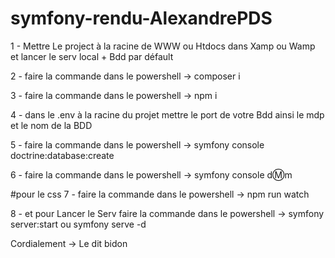 ﻿# symfony-rendu-AlexandrePDS


1 - Mettre Le project à la racine de WWW ou Htdocs dans Xamp ou Wamp et lancer le serv local + Bdd par défault

2 -  faire la commande dans le powershell  -> composer i

3 - faire la commande dans le powershell -> npm i

4 - dans le .env à la racine du projet mettre le  port de votre Bdd ainsi le mdp et le nom de la BDD

5 - faire la commande dans le powershell ->  symfony console doctrine:database:create

6 - faire la commande dans le powershell -> symfony console d:m:m

#pour le css
7 - faire la commande dans le powershell ->  npm run watch 

8 - et pour Lancer le Serv faire la commande dans le powershell -> symfony server:start ou  symfony serve -d  


Cordialement -> Le dit bidon
